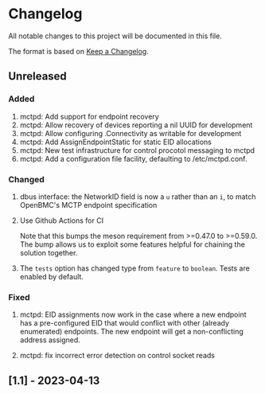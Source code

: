 # Changelog

All notable changes to this project will be documented in this file.

The format is based on [Keep a Changelog](https://keepachangelog.com/en/1.0.0/).

## Unreleased

### Added

1. mctpd: Add support for endpoint recovery
2. mctpd: Allow recovery of devices reporting a nil UUID for development
3. mctpd: Allow configuring .Connectivity as writable for development
4. mctpd: Add AssignEndpointStatic for static EID allocations
5. mctpd: New test infrastructure for control procotol messaging to mctpd
6. mctpd: Add a configuration file facility, defaulting to /etc/mctpd.conf.

### Changed

1. dbus interface: the NetworkID field is now a `u` rather than an `i`, to
   match OpenBMC's MCTP endpoint specification

2. Use Github Actions for CI

   Note that this bumps the meson requirement from >=0.47.0 to >=0.59.0. The
   bump allows us to exploit some features helpful for chaining the solution
   together.

3. The `tests` option has changed type from `feature` to `boolean`. Tests are
   enabled by default.

### Fixed

1. mctpd: EID assignments now work in the case where a new endpoint has a
   pre-configured EID that would conflict with other (already enumerated)
   endpoints. The new endpoint will get a non-conflicting address assigned.

2. mctpd: fix incorrect error detection on control socket reads

## [1.1] - 2023-04-13
